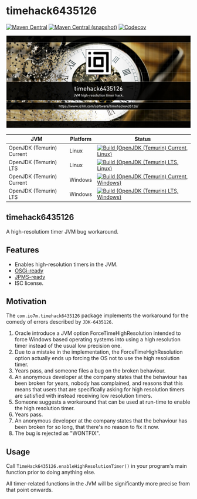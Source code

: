 timehack6435126
===

[![Maven Central](https://img.shields.io/maven-central/v/com.io7m.timehack6435126/com.io7m.timehack6435126.svg?style=flat-square)](http://search.maven.org/#search%7Cga%7C1%7Cg%3A%22com.io7m.timehack6435126%22)
[![Maven Central (snapshot)](https://img.shields.io/nexus/s/com.io7m.timehack6435126/com.io7m.timehack6435126?server=https%3A%2F%2Fs01.oss.sonatype.org&style=flat-square)](https://s01.oss.sonatype.org/content/repositories/snapshots/com/io7m/timehack6435126/)
[![Codecov](https://img.shields.io/codecov/c/github/io7m-com/timehack6435126.svg?style=flat-square)](https://codecov.io/gh/io7m-com/timehack6435126)

![com.io7m.timehack6435126](./src/site/resources/timehack6435126.jpg?raw=true)

| JVM | Platform | Status |
|-----|----------|--------|
| OpenJDK (Temurin) Current | Linux | [![Build (OpenJDK (Temurin) Current, Linux)](https://img.shields.io/github/actions/workflow/status/io7m-com/timehack6435126/main.linux.temurin.current.yml)](https://www.github.com/io7m-com/timehack6435126/actions?query=workflow%3Amain.linux.temurin.current)|
| OpenJDK (Temurin) LTS | Linux | [![Build (OpenJDK (Temurin) LTS, Linux)](https://img.shields.io/github/actions/workflow/status/io7m-com/timehack6435126/main.linux.temurin.lts.yml)](https://www.github.com/io7m-com/timehack6435126/actions?query=workflow%3Amain.linux.temurin.lts)|
| OpenJDK (Temurin) Current | Windows | [![Build (OpenJDK (Temurin) Current, Windows)](https://img.shields.io/github/actions/workflow/status/io7m-com/timehack6435126/main.windows.temurin.current.yml)](https://www.github.com/io7m-com/timehack6435126/actions?query=workflow%3Amain.windows.temurin.current)|
| OpenJDK (Temurin) LTS | Windows | [![Build (OpenJDK (Temurin) LTS, Windows)](https://img.shields.io/github/actions/workflow/status/io7m-com/timehack6435126/main.windows.temurin.lts.yml)](https://www.github.com/io7m-com/timehack6435126/actions?query=workflow%3Amain.windows.temurin.lts)|

## timehack6435126

A high-resolutiom timer JVM bug workaround.

## Features

* Enables high-resolution timers in the JVM.
* [OSGi-ready](https://www.osgi.org/)
* [JPMS-ready](https://en.wikipedia.org/wiki/Java_Platform_Module_System)
* ISC license.

## Motivation

The `com.io7m.timehack6435126` package implements the workaround for the
comedy of errors described by `JDK-6435126`.

1. Oracle introduce a JVM option ForceTimeHighResolution intended to force
   Windows based operating systems into using a high resolution timer instead
   of the usual low precision one.
2. Due to a mistake in the implementation, the ForceTimeHighResolution option
   actually ends up forcing the OS not to use the high resolution timer.
3. Years pass, and someone files a bug on the broken behaviour.
4. An anonymous developer at the company states that the behaviour has been
   broken for years, nobody has complained, and reasons that this means that
   users that are specifically asking for high resolution timers are satisfied
   with instead receiving low resolution timers.
5. Someone suggests a workaround that can be used at run-time to enable the
   high resolution timer.
6. Years pass.
7. An anonymous developer at the company states that the behaviour has been
   broken for so long, that there's no reason to fix it now.
8. The bug is rejected as "WONTFIX".

## Usage

Call `TimeHack6435126.enableHighResolutionTimer()` in your program's main
function prior to doing anything else.

All timer-related functions in the JVM will be significantly more precise
from that point onwards.


